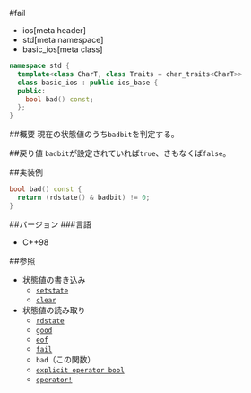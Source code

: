 #fail
* ios[meta header]
* std[meta namespace]
* basic_ios[meta class]

```cpp
namespace std {
  template<class CharT, class Traits = char_traits<CharT>>
  class basic_ios : public ios_base {
  public:
    bool bad() const;
  };
}
```

##概要
現在の状態値のうち`badbit`を判定する。

##戻り値
`badbit`が設定されていれば`true`、さもなくば`false`。

##実装例
```cpp
bool bad() const {
  return (rdstate() & badbit) != 0;
}
```

##バージョン
###言語
- C++98

##参照
- 状態値の書き込み
    - [`setstate`](setstate.md)
    - [`clear`](clear.md)
- 状態値の読み取り
    - [`rdstate`](rdstate.md)
    - [`good`](good.md)
    - [`eof`](eof.md)
    - [`fail`](fail.md)
    - `bad`（この関数）
    - [`explicit operator bool`](op_bool.md)
    - [`operator!`](op_not.md)
